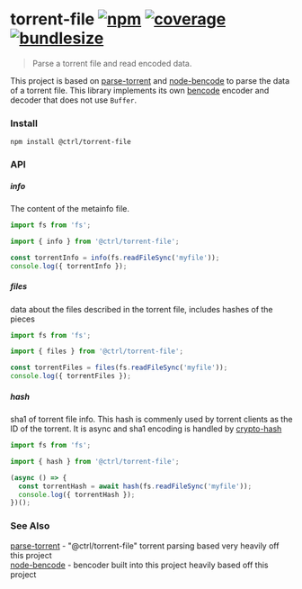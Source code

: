 # torrent-file [![npm](https://badgen.net/npm/v/@ctrl/torrent-file)](https://www.npmjs.com/package/@ctrl/torrent-file) [![coverage](https://badgen.net/codecov/c/github/scttcper/torrent-file)](https://codecov.io/gh/scttcper/torrent-file) [![bundlesize](https://badgen.net/bundlephobia/min/@ctrl/torrent-file)](https://bundlephobia.com/result?p=@ctrl/torrent-file)

> Parse a torrent file and read encoded data.

This project is based on [parse-torrent](https://www.npmjs.com/package/parse-torrent) and [node-bencode](https://github.com/themasch/node-bencode) to parse the data of a torrent file. This library implements its own [bencode](http://www.bittorrent.org/beps/bep_0003.html) encoder and decoder that does not use `Buffer`.

### Install

```console
npm install @ctrl/torrent-file
```

### API

##### info

The content of the metainfo file.

```ts
import fs from 'fs';

import { info } from '@ctrl/torrent-file';

const torrentInfo = info(fs.readFileSync('myfile'));
console.log({ torrentInfo });
```

##### files

data about the files described in the torrent file, includes hashes of the pieces

```ts
import fs from 'fs';

import { files } from '@ctrl/torrent-file';

const torrentFiles = files(fs.readFileSync('myfile'));
console.log({ torrentFiles });
```

##### hash

sha1 of torrent file info. This hash is commenly used by torrent clients as the ID of the torrent. It is async and sha1 encoding is handled by [crypto-hash](https://github.com/sindresorhus/crypto-hash)

```ts
import fs from 'fs';

import { hash } from '@ctrl/torrent-file';

(async () => {
  const torrentHash = await hash(fs.readFileSync('myfile'));
  console.log({ torrentHash });
})();
```

### See Also

[parse-torrent](https://www.npmjs.com/package/parse-torrent) - "@ctrl/torrent-file" torrent parsing based very heavily off this project  
[node-bencode](https://github.com/themasch/node-bencode) - bencoder built into this project heavily based off this project
